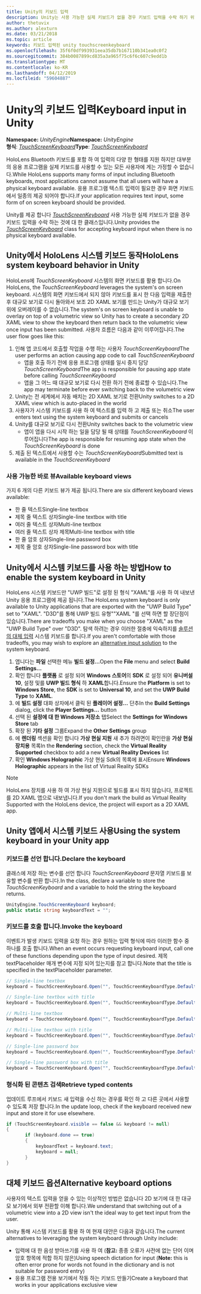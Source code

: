 ```yaml
---
title: Unity의 키보드 입력
description: Unity는 사용 가능한 실제 키보드가 없을 경우 키보드 입력을 수락 하기 위해 TouchScreenKeyboard 클래스를 제공 합니다.
author: thetuvix
ms.author: alexturn
ms.date: 03/21/2018
ms.topic: article
keywords: 키보드 입력된 unity touchscreenkeyboard
ms.openlocfilehash: 35f6f0df993931eea35db7b167110b341ea0c0f2
ms.sourcegitcommit: 384b0087899cd835a3a965f75c6f6c607c9edd1b
ms.translationtype: MT
ms.contentlocale: ko-KR
ms.lasthandoff: 04/12/2019
ms.locfileid: "59604887"
---
```

# <a name="keyboard-input-in-unity"></a><span data-ttu-id="0e864-104">Unity의 키보드 입력</span><span class="sxs-lookup"><span data-stu-id="0e864-104">Keyboard input in Unity</span></span>

<span data-ttu-id="0e864-105">**Namespace:** *UnityEngine*</span><span class="sxs-lookup"><span data-stu-id="0e864-105">**Namespace:** *UnityEngine*</span></span><br>
 <span data-ttu-id="0e864-106">**형식**: *[TouchScreenKeyboard](http://docs.unity3d.com/ScriptReference/TouchScreenKeyboard.html)*</span><span class="sxs-lookup"><span data-stu-id="0e864-106">**Type**: *[TouchScreenKeyboard](http://docs.unity3d.com/ScriptReference/TouchScreenKeyboard.html)*</span></span>

<span data-ttu-id="0e864-107">HoloLens Bluetooth 키보드를 포함 하 여 입력의 다양 한 형태를 지원 하지만 대부분의 응용 프로그램을 실제 키보드를 사용할 수 있는 모든 사용자에 게는 가정할 수 없습니다.</span><span class="sxs-lookup"><span data-stu-id="0e864-107">While HoloLens supports many forms of input including Bluetooth keyboards, most applications cannot assume that all users will have a physical keyboard available.</span></span> <span data-ttu-id="0e864-108">응용 프로그램 텍스트 입력이 필요한 경우 화면 키보드에서 일종의 제공 되어야 합니다.</span><span class="sxs-lookup"><span data-stu-id="0e864-108">If your application requires text input, some form of on screen keyboard should be provided.</span></span>

<span data-ttu-id="0e864-109">Unity를 제공 합니다 *[TouchScreenKeyboard](http://docs.unity3d.com/ScriptReference/TouchScreenKeyboard.html)* 사용 가능한 실제 키보드가 없을 경우 키보드 입력을 수락 하는 것에 대 한 클래스입니다.</span><span class="sxs-lookup"><span data-stu-id="0e864-109">Unity provides the *[TouchScreenKeyboard](http://docs.unity3d.com/ScriptReference/TouchScreenKeyboard.html)* class for accepting keyboard input when there is no physical keyboard available.</span></span>

## <a name="hololens-system-keyboard-behavior-in-unity"></a><span data-ttu-id="0e864-110">Unity에서 HoloLens 시스템 키보드 동작</span><span class="sxs-lookup"><span data-stu-id="0e864-110">HoloLens system keyboard behavior in Unity</span></span>

<span data-ttu-id="0e864-111">HoloLens에 *TouchScreenKeyboard* 시스템의 화면 키보드를 활용 합니다.</span><span class="sxs-lookup"><span data-stu-id="0e864-111">On HoloLens, the *TouchScreenKeyboard* leverages the system's on screen keyboard.</span></span> <span data-ttu-id="0e864-112">시스템의 화면 키보드에서 되지 않아 키보드를 표시 한 다음 입력을 제출한 후 대규모 보기로 다시 돌아와서 보조 2D XAML 보기를 만드는 Unity가 대규모 보기 위에 오버레이를 수 없습니다.</span><span class="sxs-lookup"><span data-stu-id="0e864-112">The system's on screen keyboard is unable to overlay on top of a volumetric view so Unity has to create a secondary 2D XAML view to show the keyboard then return back to the volumetric view once input has been submitted.</span></span> <span data-ttu-id="0e864-113">사용자 흐름은 다음과 같이 이루어집니다.</span><span class="sxs-lookup"><span data-stu-id="0e864-113">The user flow goes like this:</span></span>
1. <span data-ttu-id="0e864-114">인해 앱 코드에서 호출할 작업을 수행 하는 사용자 *TouchScreenKeyboard*</span><span class="sxs-lookup"><span data-stu-id="0e864-114">The user performs an action causing app code to call *TouchScreenKeyboard*</span></span>
    * <span data-ttu-id="0e864-115">앱을 호출 하기 전에 응용 프로그램 상태를 일시 중지 담당 *TouchScreenKeyboard*</span><span class="sxs-lookup"><span data-stu-id="0e864-115">The app is responsible for pausing app state before calling *TouchScreenKeyboard*</span></span>
    * <span data-ttu-id="0e864-116">앱을 그 어느 때 대규모 보기로 다시 전환 하기 전에 종료할 수 있습니다.</span><span class="sxs-lookup"><span data-stu-id="0e864-116">The app may terminate before ever switching back to the volumetric view</span></span>
2. <span data-ttu-id="0e864-117">Unity는 전 세계에서 자동 배치는 2D XAML 보기로 전환</span><span class="sxs-lookup"><span data-stu-id="0e864-117">Unity switches to a 2D XAML view which is auto-placed in the world</span></span>
3. <span data-ttu-id="0e864-118">사용자가 시스템 키보드를 사용 하 여 텍스트를 입력 하 고 제출 또는 취소</span><span class="sxs-lookup"><span data-stu-id="0e864-118">The user enters text using the system keyboard and submits or cancels</span></span>
4. <span data-ttu-id="0e864-119">Unity를 대규모 보기로 다시 전환</span><span class="sxs-lookup"><span data-stu-id="0e864-119">Unity switches back to the volumetric view</span></span>
    * <span data-ttu-id="0e864-120">앱이 앱을 다시 시작 하는 일을 담당 될 때 상태를 *TouchScreenKeyboard* 이루어집니다</span><span class="sxs-lookup"><span data-stu-id="0e864-120">The app is responsible for resuming app state when the *TouchScreenKeyboard* is done</span></span>
5. <span data-ttu-id="0e864-121">제출 된 텍스트에서 사용할 수는 *TouchScreenKeyboard*</span><span class="sxs-lookup"><span data-stu-id="0e864-121">Submitted text is available in the *TouchScreenKeyboard*</span></span>

### <a name="available-keyboard-views"></a><span data-ttu-id="0e864-122">사용 가능한 바로 뷰</span><span class="sxs-lookup"><span data-stu-id="0e864-122">Available keyboard views</span></span>

<span data-ttu-id="0e864-123">가지 6 개의 다른 키보드 뷰가 제공 됩니다.</span><span class="sxs-lookup"><span data-stu-id="0e864-123">There are six different keyboard views available:</span></span>
* <span data-ttu-id="0e864-124">한 줄 텍스트</span><span class="sxs-lookup"><span data-stu-id="0e864-124">Single-line textbox</span></span>
* <span data-ttu-id="0e864-125">제목 줄 텍스트 상자</span><span class="sxs-lookup"><span data-stu-id="0e864-125">Single-line textbox with title</span></span>
* <span data-ttu-id="0e864-126">여러 줄 텍스트 상자</span><span class="sxs-lookup"><span data-stu-id="0e864-126">Multi-line textbox</span></span>
* <span data-ttu-id="0e864-127">여러 줄 텍스트 상자 제목</span><span class="sxs-lookup"><span data-stu-id="0e864-127">Multi-line textbox with title</span></span>
* <span data-ttu-id="0e864-128">한 줄 암호 상자</span><span class="sxs-lookup"><span data-stu-id="0e864-128">Single-line password box</span></span>
* <span data-ttu-id="0e864-129">제목 줄 암호 상자</span><span class="sxs-lookup"><span data-stu-id="0e864-129">Single-line password box with title</span></span>

## <a name="how-to-enable-the-system-keyboard-in-unity"></a><span data-ttu-id="0e864-130">Unity에서 시스템 키보드를 사용 하는 방법</span><span class="sxs-lookup"><span data-stu-id="0e864-130">How to enable the system keyboard in Unity</span></span>

<span data-ttu-id="0e864-131">HoloLens 시스템 키보드만 "UWP 빌드"로 설정 된 형식 "XAML"를 사용 하 여 내보낸 Unity 응용 프로그램에 제공 됩니다.</span><span class="sxs-lookup"><span data-stu-id="0e864-131">The HoloLens system keyboard is only available to Unity applications that are exported with the "UWP Build Type" set to "XAML".</span></span> <span data-ttu-id="0e864-132">"D3D"를 통해 UWP 빌드 유형""XAML "를 선택 하면 할 장단점이 있습니다.</span><span class="sxs-lookup"><span data-stu-id="0e864-132">There are tradeoffs you make when you choose "XAML" as the "UWP Build Type" over "D3D".</span></span> <span data-ttu-id="0e864-133">탐색 하려는 경우 이러한 절충에 익숙하지를 [솔루션의 대체 입력](#alternative-keyboard-options) 시스템 키보드를 합니다.</span><span class="sxs-lookup"><span data-stu-id="0e864-133">If you aren't comfortable with those tradeoffs, you may wish to explore an [alternative input solution](#alternative-keyboard-options) to the system keyboard.</span></span>
1. <span data-ttu-id="0e864-134">엽니다는 **파일** 선택한 메뉴 **빌드 설정...**</span><span class="sxs-lookup"><span data-stu-id="0e864-134">Open the **File** menu and select **Build Settings...**</span></span>
2. <span data-ttu-id="0e864-135">확인 합니다 **플랫폼** 로 설정 되어 **Windows 스토어**의 **SDK** 로 설정 되어 **유니버설 10**, 설정 및를 **UWP 빌드 형식**  하 **XAML**합니다.</span><span class="sxs-lookup"><span data-stu-id="0e864-135">Ensure the **Platform** is set to **Windows Store**, the **SDK** is set to **Universal 10**, and set the **UWP Build Type** to **XAML**.</span></span>
3. <span data-ttu-id="0e864-136">에 **빌드 설정** 대화 상자에서 클릭 된 **플레이어 설정...**  단추</span><span class="sxs-lookup"><span data-stu-id="0e864-136">In the **Build Settings** dialog, click the **Player Settings...** button</span></span>
4. <span data-ttu-id="0e864-137">선택 된 **설정에 대 한 Windows 저장소** 탭</span><span class="sxs-lookup"><span data-stu-id="0e864-137">Select the **Settings for Windows Store** tab</span></span>
5. <span data-ttu-id="0e864-138">확장 된 **기타 설정** 그룹</span><span class="sxs-lookup"><span data-stu-id="0e864-138">Expand the **Other Settings** group</span></span>
6. <span data-ttu-id="0e864-139">에 **렌더링** 섹션을 확인 합니다 **가상 현실 지원** 새 추가 하려면이 확인란을 **가상 현실 장치용** 목록</span><span class="sxs-lookup"><span data-stu-id="0e864-139">In the **Rendering** section, check the **Virtual Reality Supported** checkbox to add a new **Virtual Reality Devices** list</span></span>
7. <span data-ttu-id="0e864-140">확인 **Windows Holographic** 가상 현실 Sdk의 목록에 표시</span><span class="sxs-lookup"><span data-stu-id="0e864-140">Ensure **Windows Holographic** appears in the list of Virtual Reality SDKs</span></span>

>[!NOTE]
><span data-ttu-id="0e864-141">HoloLens 장치를 사용 하 여 가상 현실 지원으로 빌드를 표시 하지 않습니다, 프로젝트를 2D XAML 앱으로 내보냅니다.</span><span class="sxs-lookup"><span data-stu-id="0e864-141">If you don't mark the build as Virtual Reality Supported with the HoloLens device, the project will export as a 2D XAML app.</span></span>

## <a name="using-the-system-keyboard-in-your-unity-app"></a><span data-ttu-id="0e864-142">Unity 앱에서 시스템 키보드 사용</span><span class="sxs-lookup"><span data-stu-id="0e864-142">Using the system keyboard in your Unity app</span></span>

### <a name="declare-the-keyboard"></a><span data-ttu-id="0e864-143">키보드를 선언 합니다.</span><span class="sxs-lookup"><span data-stu-id="0e864-143">Declare the keyboard</span></span>

<span data-ttu-id="0e864-144">클래스에 저장 하는 변수를 선언 합니다 *TouchScreenKeyboard* 문자열 키보드를 보유할 변수를 반환 합니다.</span><span class="sxs-lookup"><span data-stu-id="0e864-144">In the class, declare a variable to store the *TouchScreenKeyboard* and a variable to hold the string the keyboard returns.</span></span>

```cs
UnityEngine.TouchScreenKeyboard keyboard;
public static string keyboardText = "";
```

### <a name="invoke-the-keyboard"></a><span data-ttu-id="0e864-145">키보드를 호출 합니다.</span><span class="sxs-lookup"><span data-stu-id="0e864-145">Invoke the keyboard</span></span>

<span data-ttu-id="0e864-146">이벤트가 발생 키보드 입력을 요청 하는 경우 원하는 입력 형식에 따라 이러한 함수 중 하나를 호출 합니다.</span><span class="sxs-lookup"><span data-stu-id="0e864-146">When an event occurs requesting keyboard input, call one of these functions depending upon the type of input desired.</span></span> <span data-ttu-id="0e864-147">제목 textPlaceholder 매개 변수에 지정 되어 있는지를 참고 합니다.</span><span class="sxs-lookup"><span data-stu-id="0e864-147">Note that the title is specified in the textPlaceholder parameter.</span></span>

```cs
// Single-line textbox
keyboard = TouchScreenKeyboard.Open("", TouchScreenKeyboardType.Default, false, false, false, false);

// Single-line textbox with title
keyboard = TouchScreenKeyboard.Open("", TouchScreenKeyboardType.Default, false, false, false, false, "Single-line title");

// Multi-line textbox
keyboard = TouchScreenKeyboard.Open("", TouchScreenKeyboardType.Default, false, true, false, false);

// Multi-line textbox with title
keyboard = TouchScreenKeyboard.Open("", TouchScreenKeyboardType.Default, false, true, false, false, "Multi-line Title");

// Single-line password box
keyboard = TouchScreenKeyboard.Open("", TouchScreenKeyboardType.Default, false, false, true, false);

// Single-line password box with title
keyboard = TouchScreenKeyboard.Open("", TouchScreenKeyboardType.Default, false, false, true, false, "Secure Single-line Title");
```

### <a name="retrieve-typed-contents"></a><span data-ttu-id="0e864-148">형식화 된 콘텐츠 검색</span><span class="sxs-lookup"><span data-stu-id="0e864-148">Retrieve typed contents</span></span>

<span data-ttu-id="0e864-149">업데이트 루프에서 키보드 새 입력을 수신 하는 경우를 확인 하 고 다른 곳에서 사용할 수 있도록 저장 합니다.</span><span class="sxs-lookup"><span data-stu-id="0e864-149">In the update loop, check if the keyboard received new input and store it for use elsewhere.</span></span>

```cs
if (TouchScreenKeyboard.visible == false && keyboard != null)
{
       if (keyboard.done == true)
       {
           keyboardText = keyboard.text;
           keyboard = null;
       }
}
```

## <a name="alternative-keyboard-options"></a><span data-ttu-id="0e864-150">대체 키보드 옵션</span><span class="sxs-lookup"><span data-stu-id="0e864-150">Alternative keyboard options</span></span>

<span data-ttu-id="0e864-151">사용자의 텍스트 입력을 얻을 수 있는 이상적인 방법은 없습니다 2D 보기에 대 한 대규모 보기에서 외부 전환할 이해 합니다.</span><span class="sxs-lookup"><span data-stu-id="0e864-151">We understand that switching out of a volumetric view into a 2D view isn't the ideal way to get text input from the user.</span></span>

<span data-ttu-id="0e864-152">Unity 통해 시스템 키보드를 활용 하 여 현재 대안은 다음과 같습니다.</span><span class="sxs-lookup"><span data-stu-id="0e864-152">The current alternatives to leveraging the system keyboard through Unity include:</span></span>
* <span data-ttu-id="0e864-153">입력에 대 한 음성 받아쓰기를 사용 하 여 (<b>참고:</b> 종종 오류가 사전에 없는 단어 이며 암호 항목에 적합 하지 않은)</span><span class="sxs-lookup"><span data-stu-id="0e864-153">Using speech dictation for input (<b>Note:</b> this is often error prone for words not found in the dictionary and is not suitable for password entry)</span></span>
* <span data-ttu-id="0e864-154">응용 프로그램 전용 보기에서 작동 하는 키보드 만들기</span><span class="sxs-lookup"><span data-stu-id="0e864-154">Create a keyboard that works in your applications exclusive view</span></span>
